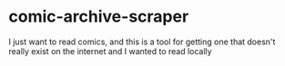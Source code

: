 # comic-archive-scraper
I just want to read comics, and this is a tool for getting one that doesn't really exist on the internet and I wanted to read locally
